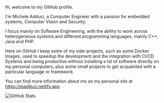 Hi, welcome to my GitHub profile.

I'm Michele Adduci, a Computer Engineer with a passion for embedded systems, Computer Vision and Security.

I focus mainly on Software Engineering, with the ability to work across heterogeneous systems and different programming languages, mainly C++, Java and PHP.

Here on GitHub I keep some of my side-projects, such as some Docker Images, used to speedup the development and the integration with CI/CD Systems and being productive without installing a lot of software directly on my personal computers, plus some small projects to get acquainted with a particular language or framework.

You can find more information about me on my personal site at https://madduci.netlify.app

![GitHub Stats](https://github-readme-stats.vercel.app/api?username=madduci&count_private=true&show_icons=true&theme=dark)
